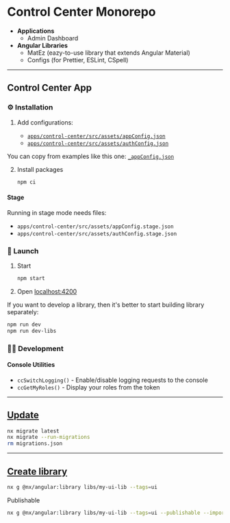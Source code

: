 # Control Center Monorepo

- **Applications**
    - Admin Dashboard
- **Angular Libraries**
    - MatEz (eazy-to-use library that extends Angular Material)
    - Configs (for Prettier, ESLint, CSpell)

---

## Control Center App

### ⚙️ Installation

1. Add configurations:

    - [`apps/control-center/src/assets/appConfig.json`](./apps/control-center/src/assets/_appConfig.json)
    - [`apps/control-center/src/assets/authConfig.json`](./apps/control-center/src/assets/_authConfig.json)

You can copy from examples like this one: [`_appConfig.json`](./apps/control-center/src/assets/_appConfig.json)

2. Install packages
    ```sh
    npm ci
    ```

#### Stage

Running in stage mode needs files:

- `apps/control-center/src/assets/appConfig.stage.json`
- `apps/control-center/src/assets/authConfig.stage.json`

### 🚀 Launch

1. Start
    ```sh
    npm start
    ```
2. Open [localhost:4200](http://localhost:4200/)

If you want to develop a library, then it's better to start building library separately:

```sh
npm run dev
npm run dev-libs
```

### 👩‍💻 Development

#### Console Utilities

- `ccSwitchLogging()` - Enable/disable logging requests to the console
- `ccGetMyRoles()` - Display your roles from the token

---

## [Update](https://nx.dev/features/automate-updating-dependencies#automate-updating-dependencies)

```sh
nx migrate latest
nx migrate --run-migrations
rm migrations.json
```

---

## [Create library](https://nx.dev/nx-api/angular/generators/library)

```sh
nx g @nx/angular:library libs/my-ui-lib --tags=ui
```

Publishable

```sh
nx g @nx/angular:library libs/my-ui-lib --tags=ui --publishable --import-path=@vality/my-lib
```
